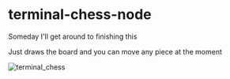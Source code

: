 # terminal-chess-node
Someday I'll get around to finishing this

Just draws the board and you can move any piece at the moment

![terminal_chess](https://github.com/tordener/terminal-chess-node/assets/5913474/e3e32ef3-fdcd-448d-be50-4771ac732aa6)
